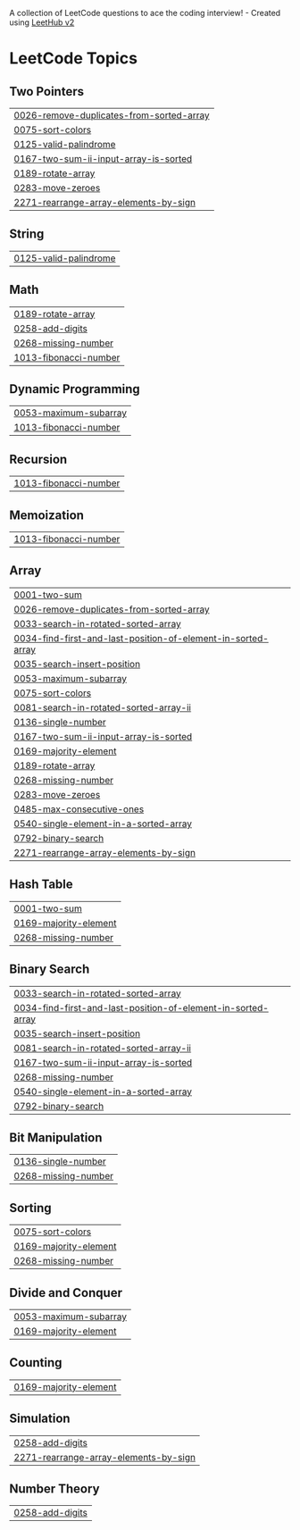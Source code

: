 A collection of LeetCode questions to ace the coding interview! - Created using [LeetHub v2](https://github.com/arunbhardwaj/LeetHub-2.0)
<!---LeetCode Topics Start-->
# LeetCode Topics
## Two Pointers
|  |
| ------- |
| [0026-remove-duplicates-from-sorted-array](https://github.com/virajpawar24/leetcode/tree/master/0026-remove-duplicates-from-sorted-array) |
| [0075-sort-colors](https://github.com/virajpawar24/leetcode/tree/master/0075-sort-colors) |
| [0125-valid-palindrome](https://github.com/virajpawar24/leetcode/tree/master/0125-valid-palindrome) |
| [0167-two-sum-ii-input-array-is-sorted](https://github.com/virajpawar24/leetcode/tree/master/0167-two-sum-ii-input-array-is-sorted) |
| [0189-rotate-array](https://github.com/virajpawar24/leetcode/tree/master/0189-rotate-array) |
| [0283-move-zeroes](https://github.com/virajpawar24/leetcode/tree/master/0283-move-zeroes) |
| [2271-rearrange-array-elements-by-sign](https://github.com/virajpawar24/leetcode/tree/master/2271-rearrange-array-elements-by-sign) |
## String
|  |
| ------- |
| [0125-valid-palindrome](https://github.com/virajpawar24/leetcode/tree/master/0125-valid-palindrome) |
## Math
|  |
| ------- |
| [0189-rotate-array](https://github.com/virajpawar24/leetcode/tree/master/0189-rotate-array) |
| [0258-add-digits](https://github.com/virajpawar24/leetcode/tree/master/0258-add-digits) |
| [0268-missing-number](https://github.com/virajpawar24/leetcode/tree/master/0268-missing-number) |
| [1013-fibonacci-number](https://github.com/virajpawar24/leetcode/tree/master/1013-fibonacci-number) |
## Dynamic Programming
|  |
| ------- |
| [0053-maximum-subarray](https://github.com/virajpawar24/leetcode/tree/master/0053-maximum-subarray) |
| [1013-fibonacci-number](https://github.com/virajpawar24/leetcode/tree/master/1013-fibonacci-number) |
## Recursion
|  |
| ------- |
| [1013-fibonacci-number](https://github.com/virajpawar24/leetcode/tree/master/1013-fibonacci-number) |
## Memoization
|  |
| ------- |
| [1013-fibonacci-number](https://github.com/virajpawar24/leetcode/tree/master/1013-fibonacci-number) |
## Array
|  |
| ------- |
| [0001-two-sum](https://github.com/virajpawar24/leetcode/tree/master/0001-two-sum) |
| [0026-remove-duplicates-from-sorted-array](https://github.com/virajpawar24/leetcode/tree/master/0026-remove-duplicates-from-sorted-array) |
| [0033-search-in-rotated-sorted-array](https://github.com/virajpawar24/leetcode/tree/master/0033-search-in-rotated-sorted-array) |
| [0034-find-first-and-last-position-of-element-in-sorted-array](https://github.com/virajpawar24/leetcode/tree/master/0034-find-first-and-last-position-of-element-in-sorted-array) |
| [0035-search-insert-position](https://github.com/virajpawar24/leetcode/tree/master/0035-search-insert-position) |
| [0053-maximum-subarray](https://github.com/virajpawar24/leetcode/tree/master/0053-maximum-subarray) |
| [0075-sort-colors](https://github.com/virajpawar24/leetcode/tree/master/0075-sort-colors) |
| [0081-search-in-rotated-sorted-array-ii](https://github.com/virajpawar24/leetcode/tree/master/0081-search-in-rotated-sorted-array-ii) |
| [0136-single-number](https://github.com/virajpawar24/leetcode/tree/master/0136-single-number) |
| [0167-two-sum-ii-input-array-is-sorted](https://github.com/virajpawar24/leetcode/tree/master/0167-two-sum-ii-input-array-is-sorted) |
| [0169-majority-element](https://github.com/virajpawar24/leetcode/tree/master/0169-majority-element) |
| [0189-rotate-array](https://github.com/virajpawar24/leetcode/tree/master/0189-rotate-array) |
| [0268-missing-number](https://github.com/virajpawar24/leetcode/tree/master/0268-missing-number) |
| [0283-move-zeroes](https://github.com/virajpawar24/leetcode/tree/master/0283-move-zeroes) |
| [0485-max-consecutive-ones](https://github.com/virajpawar24/leetcode/tree/master/0485-max-consecutive-ones) |
| [0540-single-element-in-a-sorted-array](https://github.com/virajpawar24/leetcode/tree/master/0540-single-element-in-a-sorted-array) |
| [0792-binary-search](https://github.com/virajpawar24/leetcode/tree/master/0792-binary-search) |
| [2271-rearrange-array-elements-by-sign](https://github.com/virajpawar24/leetcode/tree/master/2271-rearrange-array-elements-by-sign) |
## Hash Table
|  |
| ------- |
| [0001-two-sum](https://github.com/virajpawar24/leetcode/tree/master/0001-two-sum) |
| [0169-majority-element](https://github.com/virajpawar24/leetcode/tree/master/0169-majority-element) |
| [0268-missing-number](https://github.com/virajpawar24/leetcode/tree/master/0268-missing-number) |
## Binary Search
|  |
| ------- |
| [0033-search-in-rotated-sorted-array](https://github.com/virajpawar24/leetcode/tree/master/0033-search-in-rotated-sorted-array) |
| [0034-find-first-and-last-position-of-element-in-sorted-array](https://github.com/virajpawar24/leetcode/tree/master/0034-find-first-and-last-position-of-element-in-sorted-array) |
| [0035-search-insert-position](https://github.com/virajpawar24/leetcode/tree/master/0035-search-insert-position) |
| [0081-search-in-rotated-sorted-array-ii](https://github.com/virajpawar24/leetcode/tree/master/0081-search-in-rotated-sorted-array-ii) |
| [0167-two-sum-ii-input-array-is-sorted](https://github.com/virajpawar24/leetcode/tree/master/0167-two-sum-ii-input-array-is-sorted) |
| [0268-missing-number](https://github.com/virajpawar24/leetcode/tree/master/0268-missing-number) |
| [0540-single-element-in-a-sorted-array](https://github.com/virajpawar24/leetcode/tree/master/0540-single-element-in-a-sorted-array) |
| [0792-binary-search](https://github.com/virajpawar24/leetcode/tree/master/0792-binary-search) |
## Bit Manipulation
|  |
| ------- |
| [0136-single-number](https://github.com/virajpawar24/leetcode/tree/master/0136-single-number) |
| [0268-missing-number](https://github.com/virajpawar24/leetcode/tree/master/0268-missing-number) |
## Sorting
|  |
| ------- |
| [0075-sort-colors](https://github.com/virajpawar24/leetcode/tree/master/0075-sort-colors) |
| [0169-majority-element](https://github.com/virajpawar24/leetcode/tree/master/0169-majority-element) |
| [0268-missing-number](https://github.com/virajpawar24/leetcode/tree/master/0268-missing-number) |
## Divide and Conquer
|  |
| ------- |
| [0053-maximum-subarray](https://github.com/virajpawar24/leetcode/tree/master/0053-maximum-subarray) |
| [0169-majority-element](https://github.com/virajpawar24/leetcode/tree/master/0169-majority-element) |
## Counting
|  |
| ------- |
| [0169-majority-element](https://github.com/virajpawar24/leetcode/tree/master/0169-majority-element) |
## Simulation
|  |
| ------- |
| [0258-add-digits](https://github.com/virajpawar24/leetcode/tree/master/0258-add-digits) |
| [2271-rearrange-array-elements-by-sign](https://github.com/virajpawar24/leetcode/tree/master/2271-rearrange-array-elements-by-sign) |
## Number Theory
|  |
| ------- |
| [0258-add-digits](https://github.com/virajpawar24/leetcode/tree/master/0258-add-digits) |
<!---LeetCode Topics End-->
